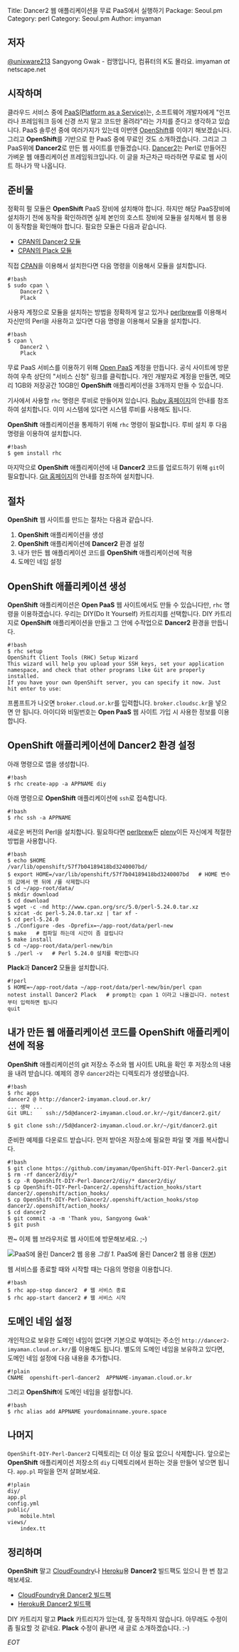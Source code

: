Title:    Dancer2 웹 애플리케이션을 무료 PaaS에서 실행하기
Package:  Seoul.pm
Category: perl
Category: Seoul.pm
Author:   imyaman

저자
-----

[@unixware213][twitter-unixware213] Sangyong Gwak - 컴맹입니다, 컴퓨터의 K도 몰라요. imyaman _at_ netscape.net


시작하며
---------

클라우드 서비스 중에 [PaaS(Platform as a Service)][wiki-paas]는, 소프트웨어 개발자에게
"인프라나 프레임워크 등에 신경 쓰지 말고 코드만 올려라"라는 가치를 준다고 생각하고 있습니다.
PaaS 솔루션 중에 여러가지가 있는데 이번엔 [OpenShift][home-openshift]를 이야기 해보겠습니다.
그리고 **OpenShift**를 기반으로 한 PaaS 중에 무료인 것도 소개하겠습니다.
그리고 그 PaaS위에 **Dancer2**로 만든 웹 사이트를 만들겠습니다.
[Dancer2][cpan-dancer2]는 Perl로 만들어진 가벼운 웹 애플리케이션 프레임워크입니다.
이 글을 차근차근 따라하면 무료로 웹 사이트 하나가 딱 나옵니다.


준비물
-------

정확히 펄 모듈은 **OpenShift** PaaS 장비에 설치해야 합니다.
하지만 해당 PaaS장비에 설치하기 전에 동작을 확인하려면
실제 본인의 호스트 장비에 모듈을 설치해서 웹 응용이 동작함을 확인해야 합니다.
필요한 모듈은 다음과 같습니다.

- [CPAN의 Dancer2 모듈][cpan-dancer2]
- [CPAN의 Plack 모듈][cpan-plack]

직접 [CPAN][cpan]을 이용해서 설치한다면 다음 명령을 이용해서 모듈을 설치합니다.

    #!bash
    $ sudo cpan \
        Dancer2 \
        Plack

사용자 계정으로 모듈을 설치하는 방법을 정확하게 알고 있거나
[perlbrew][home-perlbrew]를 이용해서 자신만의 Perl을 사용하고 있다면
다음 명령을 이용해서 모듈을 설치합니다.

    #!bash
    $ cpan \
        Dancer2 \
        Plack

무료 PaaS 서비스를 이용하기 위해 [Open PaaS][home-openpaas] 계정을 만듭니다.
공식 사이트에 방문하여 우측 상단의 "서비스 신청" 링크를 클릭합니다.
개인 개발자로 계정을 만들면, 메모리 1GB와 저장공간 10GB인 **OpenShift** 애플리케이션을 3개까지 만들 수 있습니다.

기사에서 사용할 `rhc` 명령은 루비로 만들어져 있습니다.
[Ruby 홈페이지][home-ruby]의 안내를 참조하여 설치합니다.
이미 시스템에 있다면 시스템 루비를 사용해도 됩니다.

**OpenShift** 애플리케이션을 통제하기 위해 `rhc` 명령이 필요합니다.
루비 설치 후 다음 명령을 이용하여 설치합니다.

    #!bash
    $ gem install rhc

마지막으로 **OpenShift** 애플리케이션에 내 **Dancer2** 코드를 업로드하기 위해 `git`이 필요합니다.
[Git 홈페이지][home-git]의 안내를 참조하여 설치합니다.


절차
-----

**OpenShift** 웹 사이트를 만드는 절차는 다음과 같습니다.

1. **OpenShift** 애플리케이션을 생성
2. **OpenShift** 애플리케이션에 **Dancer2** 환경 설정
3. 내가 만든 웹 애플리케이션 코드를 **OpenShift** 애플리케이션에 적용
4. 도메인 네임 설정


OpenShift 애플리케이션 생성
----------------------------

**OpenShift** 애플리케이션은 **Open PaaS** 웹 사이트에서도 만들 수 있습니다만, `rhc` 명령을 이용하겠습니다.
우리는 DIY(Do It Yourself) 카트리지를 선택합니다.
DIY 카트리지로 **OpenShift** 애플리케이션을 만들고 그 안에 수작업으로 **Dancer2** 환경을 만듭니다.

    #!bash
    $ rhc setup
    OpenShift Client Tools (RHC) Setup Wizard
    This wizard will help you upload your SSH keys, set your application namespace, and check that other programs like Git are properly installed.
    If you have your own OpenShift server, you can specify it now. Just hit enter to use:

프롬프트가 나오면 `broker.cloud.or.kr`를 입력합니다.
`broker.cloudsc.kr`을 넣으면 안 됩니다.
아이디와 비밀번호는 **Open PaaS** 웹 사이트 가입 시 사용한 정보를 이용합니다.


OpenShift 애플리케이션에 Dancer2 환경 설정
-------------------------------------------

아래 명령으로 앱을 생성합니다.

    #!bash
    $ rhc create-app -a APPNAME diy

아래 명령으로 **OpenShift** 애플리케이션에 `ssh`로 접속합니다.

    #!bash
    $ rhc ssh -a APPNAME

새로운 버전의 Perl을 설치합니다.
필요하다면 [perlbrew][home-perlbrew]든 [plenv][home-plenv]이든 자신에게 적절한 방법을 사용합니다.

    #!bash
    $ echo $HOME
    /var/lib/openshift/57f7b04189418bd3240007bd/
    $ export HOME=/var/lib/openshift/57f7b04189418bd3240007bd   # HOME 변수의 값에서 맨 뒤에 /를 삭제합니다
    $ cd ~/app-root/data/
    $ mkdir download
    $ cd download
    $ wget -c -nd http://www.cpan.org/src/5.0/perl-5.24.0.tar.xz
    $ xzcat -dc perl-5.24.0.tar.xz | tar xf -
    $ cd perl-5.24.0
    $ ./Configure -des -Dprefix=~/app-root/data/perl-new
    $ make   # 컴파일 하는데 시간이 좀 걸립니다
    $ make install
    $ cd ~/app-root/data/perl-new/bin
    $ ./perl -v   # Perl 5.24.0 설치를 확인합니다

**Plack**과 **Dancer2** 모듈을 설치합니다.

    #!perl
    $ HOME=~/app-root/data ~/app-root/data/perl-new/bin/perl cpan
    notest install Dancer2 Plack   # prompt는 cpan 1 이라고 나올겁니다. notest부터 입력하면 됩니다
    quit


내가 만든 웹 애플리케이션 코드를 OpenShift 애플리케이션에 적용
---------------------------------------------------------------

**OpenShift** 애플리케이션의 git 저장소 주소와 웹 사이트 URL을 확인 후 저장소의 내용을 내려 받습니다.
예제의 경우 `dancer2`라는 디렉토리가 생성됐습니다.

    #!bash
    $ rhc apps
    dancer2 @ http://dancer2-imyaman.cloud.or.kr/
    ... 생략 ...
    Git URL:    ssh://5d@dancer2-imyaman.cloud.or.kr/~/git/dancer2.git/

    $ git clone ssh://5d@dancer2-imyaman.cloud.or.kr/~/git/dancer2.git

준비한 예제를 다운로드 받습니다.
먼저 받아온 저장소에 필요한 파일 몇 개를 복사합니다.

    #!bash
    $ git clone https://github.com/imyaman/OpenShift-DIY-Perl-Dancer2.git
    $ rm -rf dancer2/diy/*
    $ cp -R OpenShift-DIY-Perl-Dancer2/diy/* dancer2/diy/
    $ cp OpenShift-DIY-Perl-Dancer2/.openshift/action_hooks/start dancer2/.openshift/action_hooks/
    $ cp OpenShift-DIY-Perl-Dancer2/.openshift/action_hooks/stop dancer2/.openshift/action_hooks/
    $ cd dancer2
    $ git commit -a -m 'Thank you, Sangyong Gwak'
    $ git push

짠~ 이제 웹 브라우저로 웹 사이트에 방문해보세요. ;-)

![PaaS에 올린 Dancer2 웹 응용][img-1-resize]
*그림 1.* PaaS에 올린 Dancer2 웹 응용 ([원본][img-1])

웹 서비스를 종료할 때와 시작할 때는 다음의 명령을 이용합니다.

    #!bash
    $ rhc app-stop dancer2  # 웹 서비스 종료
    $ rhc app-start dancer2 # 웹 서비스 시작


도메인 네임 설정
----------------

개인적으로 보유한 도메인 네임이 없다면 기본으로 부여되는 주소인 `http://dancer2-imyaman.cloud.or.kr/`를 이용해도 됩니다.
별도의 도메인 네임을 보유하고 있다면, 도메인 네임 설정에 다음 내용을 추가합니다.

    #!plain
    CNAME  openshift-perl-dancer2  APPNAME-imyaman.cloud.or.kr

그리고 **OpenShift**에 도메인 네임을 설정합니다.

    #!bash
    $ rhc alias add APPNAME yourdomainname.youre.space


나머지
-------

`OpenShift-DIY-Perl-Dancer2` 디렉토리는 더 이상 필요 없으니 삭제합니다.
앞으로는 **OpenShift** 애플리케이션 저장소의 `diy` 디렉토리에서 원하는 것을 만들어 넣으면 됩니다.
`app.pl` 파일을 먼저 살펴보세요.

    #!plain
    diy/
    app.pl
    config.yml
    public/
        mobile.html
    views/
        index.tt


정리하며
---------

**OpenShift** 말고 [CloudFoundry][home-cloudfoundry]나 [Heroku][home-heroku]용 **Dancer2** 빌드팩도 있으니 한 번 참고해보세요.

- [CloudFoundry용 Dancer2 빌드팩][github-imyaman-cf-dancer2]
- [Heroku용 Dancer2 빌드팩][github-imyaman-heroku-dancer2]

DIY 카트리지 말고 **Plack** 카트리지가 있는데, 잘 동작하지 않습니다.
아무래도 수정이 좀 필요할 것 같네요.
**Plack** 수정이 끝나면 새 글로 소개하겠습니다. :-)

_EOT_


[img-1]:                    2016-12-05-1.png

[img-1-resize]:             2016-12-05-1_r.png


[cpan-dancer2]:                     https://metacpan.org/pod/Dancer2
[cpan-plack]:                       https://metacpan.org/pod/Plack
[cpan]:                             http://www.cpan.org/
[github-imyaman-cf-dancer2]:        https://github.com/imyaman/sourcey-buildpack
[github-imyaman-heroku-dancer2]:    https://github.com/imyaman/heroku-buildpack-perl
[home-cloudfoundry]:                https://www.heroku.com/
[home-git]:                         https://git-scm.com/
[home-heroku]:                      https://www.cloudfoundry.org/
[home-openpaas]:                    https://openpaas.cloud.or.kr/
[home-openshift]:                   https://www.openshift.com/
[home-perlbrew]:                    http://perlbrew.pl/
[home-plenv]:                       https://github.com/tokuhirom/plenv
[home-ruby]:                        http://ruby-lang.org/
[twitter-unixware213]:              http://twitter.com/#!/unixware213
[wiki-paas]:                        https://en.wikipedia.org/wiki/Platform_as_a_service
